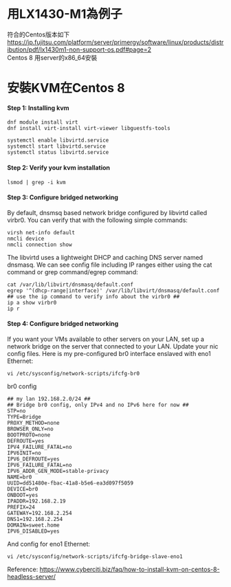 # 用LX1430-M1為例子  
符合的Centos版本如下  
https://jp.fujitsu.com/platform/server/primergy/software/linux/products/distribution/pdf/lx1430m1-non-support-os.pdf#page=2  
Centos 8 用server的x86_64安裝  
  
# 安裝KVM在Centos 8  
#### Step 1: Installing kvm  
```
dnf module install virt
dnf install virt-install virt-viewer libguestfs-tools

systemctl enable libvirtd.service
systemctl start libvirtd.service
systemctl status libvirtd.service
```
  
#### Step 2: Verify your kvm installation  
```
lsmod | grep -i kvm
```
  
#### Step 3: Configure bridged networking  
By default, dnsmsq based network bridge configured by libvirtd called virbr0. You can verify that with the following simple commands:
```
virsh net-info default
nmcli device
nmcli connection show
```
The libvirtd uses a lightweight DHCP and caching DNS server named dnsmasq. We can see config file including IP ranges either using the cat command or grep command/egrep command:
```
cat /var/lib/libvirt/dnsmasq/default.conf
egrep '^(dhcp-range|interface)' /var/lib/libvirt/dnsmasq/default.conf
## use the ip command to verify info about the virbr0 ##
ip a show virbr0
ip r
```
  
#### Step 4: Configure bridged networking  
If you want your VMs available to other servers on your LAN, set up a network bridge on the server that connected to your LAN. Update your nic config files. Here is my pre-configured br0 interface enslaved with eno1 Ethernet:
```
vi /etc/sysconfig/network-scripts/ifcfg-br0
```
br0 config  
```
## my lan 192.168.2.0/24 ##
## Bridge br0 config, only IPv4 and no IPv6 here for now ##
STP=no
TYPE=Bridge
PROXY_METHOD=none
BROWSER_ONLY=no
BOOTPROTO=none
DEFROUTE=yes
IPV4_FAILURE_FATAL=no
IPV6INIT=no
IPV6_DEFROUTE=yes
IPV6_FAILURE_FATAL=no
IPV6_ADDR_GEN_MODE=stable-privacy
NAME=br0
UUID=dd51480e-fbac-41a8-b5e6-ea3d097f5059
DEVICE=br0
ONBOOT=yes
IPADDR=192.168.2.19
PREFIX=24
GATEWAY=192.168.2.254
DNS1=192.168.2.254
DOMAIN=sweet.home
IPV6_DISABLED=yes
```
And config for eno1 Ethernet:
```
vi /etc/sysconfig/network-scripts/ifcfg-bridge-slave-eno1
```
Reference:  https://www.cyberciti.biz/faq/how-to-install-kvm-on-centos-8-headless-server/  
